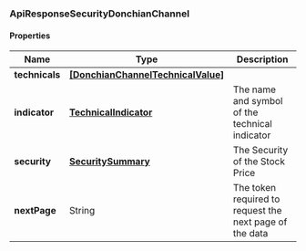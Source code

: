 
[//]: # (CLASS:ApiResponseSecurityDonchianChannel)

[//]: # (KIND:object)

### ApiResponseSecurityDonchianChannel

#### Properties

[//]: # (START_DEFINITION)

Name | Type | Description
------------ | ------------- | -------------
**technicals** | [**[DonchianChannelTechnicalValue]**](DonchianChannelTechnicalValue.md) |  &nbsp;
**indicator** | [**TechnicalIndicator**](TechnicalIndicator.md) | The name and symbol of the technical indicator &nbsp;
**security** | [**SecuritySummary**](SecuritySummary.md) | The Security of the Stock Price &nbsp;
**nextPage** | String | The token required to request the next page of the data &nbsp;

[//]: # (END_DEFINITION)


[//]: # (CONTAINED_CLASS:DonchianChannelTechnicalValue)


[//]: # (CONTAINED_CLASS:TechnicalIndicator)


[//]: # (CONTAINED_CLASS:SecuritySummary)





